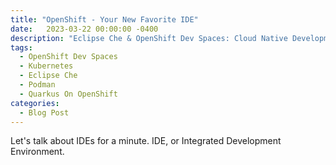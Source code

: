 ```yaml
---
title: "OpenShift - Your New Favorite IDE"
date:   2023-03-22 00:00:00 -0400
description: "Eclipse Che & OpenShift Dev Spaces: Cloud Native Development - In The Cloud"
tags:
  - OpenShift Dev Spaces
  - Kubernetes
  - Eclipse Che
  - Podman
  - Quarkus On OpenShift
categories:
  - Blog Post
---
```


Let's talk about IDEs for a minute.  IDE, or Integrated Development Environment.  